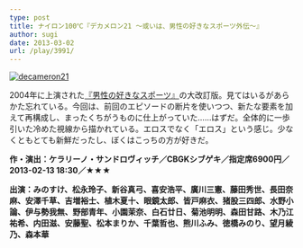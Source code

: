 ```yaml
---
type: post
title: ナイロン100℃『デカメロン21 〜或いは、男性の好きなスポーツ外伝〜』
author: sugi
date: 2013-03-02
url: /play/3991/
---
```

<a href="http://i0.wp.com/asharpminor.com/wp-content/uploads/2013/03/decameron21.jpg" onclick="_gaq.push(['_trackEvent', 'outbound-article', 'http://i0.wp.com/asharpminor.com/wp-content/uploads/2013/03/decameron21.jpg?resize=170%2C240', '']);" ><img src="http://i0.wp.com/asharpminor.com/wp-content/uploads/2013/03/decameron21.jpg?resize=170%2C240" alt="decameron21" class="alignleft  wp-image-3992" data-recalc-dims="1" /></a>

2004年に上演された<a href="http://asharpminor.com/play-20040904/" onclick="_gaq.push(['_trackEvent', 'outbound-article', 'http://asharpminor.com/play-20040904/', '『男性の好きなスポーツ』']);" title="ナイロン100℃『男性の好きなスポーツ』">『男性の好きなスポーツ』</a>の大改訂版。見てはいるがあらかた忘れている。今回は、前回のエピソードの断片を使いつつ、新たな要素を加えて再構成し、まったくちがうものに仕上がっていた……はずだ。全体的に一歩引いた冷めた視線から描かれている。エロスでなく「エロス」という感じ。少なくともとても新鮮だったし、ぼくはこっちの方が好きだ。

**作・演出：ケラリーノ・サンドロヴィッチ／CBGKシブゲキ／指定席6900円／2013-02-13 18:30／★★★**

**出演：みのすけ、松永玲子、新谷真弓、喜安浩平、廣川三憲、藤田秀世、長田奈麻、安澤千草、吉増裕士、植木夏十、眼鏡太郎、皆戸麻衣、猪股三四郎、水野小論、伊与勢我無、野部青年、小園茉奈、白石廿日、菊池明明、森田甘路、木乃江祐希、内田滋、安藤聖、松本まりか、千葉哲也、熊川ふみ、徳橋みのり、望月綾乃、森本華**
